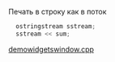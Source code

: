 Печать в строку как в поток
``` cpp
  ostringstream sstream;
  sstream << sum;
```

[demowidgetswindow.cpp](demowidgetswindow.cpp)

